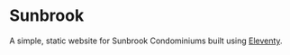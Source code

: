 # Sunbrook

A simple, static website for Sunbrook Condominiums built using [Eleventy](https://www.11ty.dev/).
